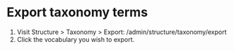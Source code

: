 Export taxonomy terms
=====================

 1. Visit Structure > Taxonomy > Export: /admin/structure/taxonomy/export
 1. Click the vocabulary you wish to export.
 
 
